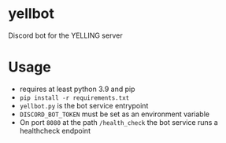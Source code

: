 # yellbot
Discord bot for the YELLING server

# Usage
- requires at least python 3.9 and pip
- `pip install -r requirements.txt`
- `yellbot.py` is the bot service entrypoint
- `DISCORD_BOT_TOKEN` must be set as an environment variable
- On port `8080` at the path `/health_check` the bot service runs a healthcheck
  endpoint
